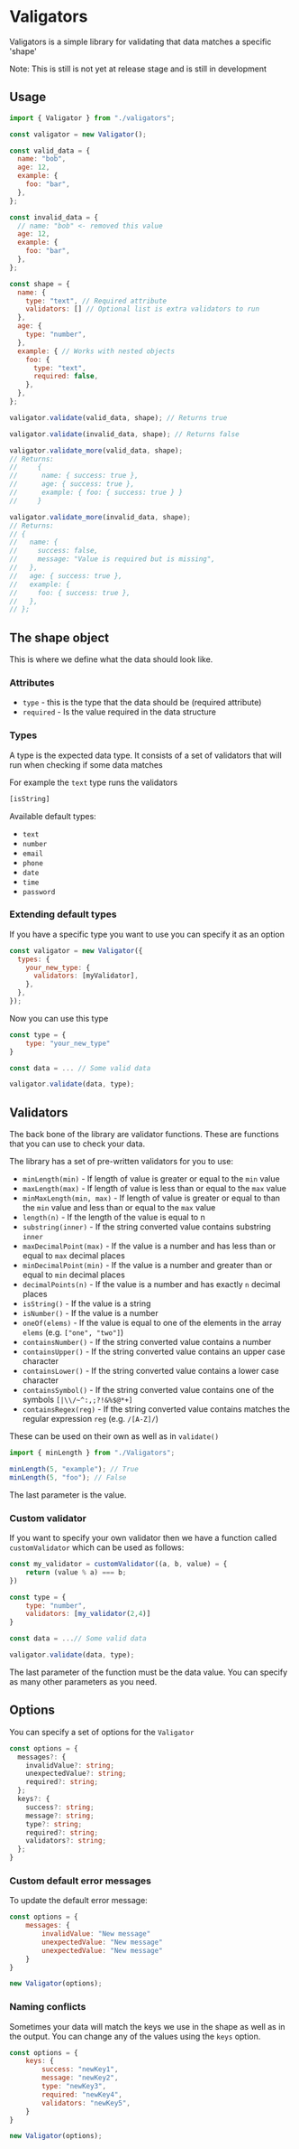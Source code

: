 # Valigators

Valigators is a simple library for validating that data matches a specific 'shape'

Note: This is still is not yet at release stage and is still in development

## Usage

```javascript
import { Valigator } from "./valigators";

const valigator = new Valigator();

const valid_data = {
  name: "bob",
  age: 12,
  example: {
    foo: "bar",
  },
};

const invalid_data = {
  // name: "bob" <- removed this value
  age: 12,
  example: {
    foo: "bar",
  },
};

const shape = {
  name: {
    type: "text", // Required attribute
    validators: [] // Optional list is extra validators to run
  },
  age: {
    type: "number",
  },
  example: { // Works with nested objects
    foo: {
      type: "text",
      required: false,
    },
  },
};

valigator.validate(valid_data, shape); // Returns true

valigator.validate(invalid_data, shape); // Returns false

valigator.validate_more(valid_data, shape);
// Returns:
//     {
//      name: { success: true },
//      age: { success: true },
//      example: { foo: { success: true } }
//     }

valigator.validate_more(invalid_data, shape);
// Returns:
// {
//   name: {
//     success: false,
//     message: "Value is required but is missing",
//   },
//   age: { success: true },
//   example: {
//     foo: { success: true },
//   },
// };

```

## The shape object

This is where we define what the data should look like.

### Attributes

- `type` - this is the type that the data should be (required attribute)
- `required` - Is the value required in the data structure

### Types

A type is the expected data type. It consists of a set of validators that will run when checking if some data matches

For example the `text` type runs the validators

```js
[isString]
```

Available default types:

- `text`
- `number`
- `email`
- `phone`
- `date`
- `time`
- `password`

### Extending default types

If you have a specific type you want to use you can specify it as an option

```javascript
const valigator = new Valigator({
  types: {
    your_new_type: {
      validators: [myValidator],
    },
  },
});
```

Now you can use this type

```javascript
const type = {
    type: "your_new_type"
}

const data = ... // Some valid data

valigator.validate(data, type);
```

## Validators

The back bone of the library are validator functions. These are functions that you can use to check your data.

The library has a set of pre-written validators for you to use:

- `minLength(min)` - If length of value is greater or equal to the `min` value
- `maxLength(max)` - If length of value is less than or equal to the `max` value
- `minMaxLength(min, max)` - If length of value is greater or equal to than the `min` value and less than or equal to the `max` value
- `length(n)` - If the length of the value is equal to n
- `substring(inner)` - If the string converted value contains substring `inner`
- `maxDecimalPoint(max)` - If the value is a number and has less than or equal to `max` decimal places
- `minDecimalPoint(min)` - If the value is a number and greater than or equal to `min` decimal places
- `decimalPoints(n)` - If the value is a number and has exactly `n` decimal places
- `isString()` - If the value is a string
- `isNumber()` - If the value is a number
- `oneOf(elems)` - If the value is equal to one of the elements in the array `elems` (e.g. `["one", "two"]`)
- `containsNumber()` - If the string converted value contains a number
- `containsUpper()` - If the string converted value contains an upper case character
- `containsLower()` - If the string converted value contains a lower case character
- `containsSymbol()` - If the string converted value contains one of the symbols `[|\\/~^:,;?!&%$@*+]`
- `containsRegex(reg)` - If the string converted value contains matches the regular expression `reg` (e.g. `/[A-Z]/`)

These can be used on their own as well as in `validate()`

```javascript
import { minLength } from "./Valigators";

minLength(5, "example"); // True
minLength(5, "foo"); // False
```

The last parameter is the value.

### Custom validator

If you want to specify your own validator then we have a function called `customValidator` which can be used as follows:

```javascript
const my_validator = customValidator((a, b, value) = {
    return (value % a) === b;
})

const type = {
    type: "number",
    validators: [my_validator(2,4)]
}

const data = ...// Some valid data

valigator.validate(data, type);
```

The last parameter of the function must be the data value. You can specify as many other parameters as you need.

## Options

You can specify a set of options for the ```Valigator```

```typescript
const options = {
  messages?: {
    invalidValue?: string;
    unexpectedValue?: string;
    required?: string;
  };
  keys?: {
    success?: string;
    message?: string;
    type?: string;
    required?: string;
    validators?: string;
  };
}
```

### Custom default error messages

To update the default error message:
```js
const options = {
    messages: {
        invalidValue: "New message"
        unexpectedValue: "New message"
        unexpectedValue: "New message"
    }
}

new Valigator(options);
```

### Naming conflicts

Sometimes your data will match the keys we use in the shape as well as in the output. You can change any of the values using the ```keys``` option.

```js
const options = {
    keys: {
        success: "newKey1",
        message: "newKey2",
        type: "newKey3",
        required: "newKey4",
        validators: "newKey5",
    }
}

new Valigator(options);
```